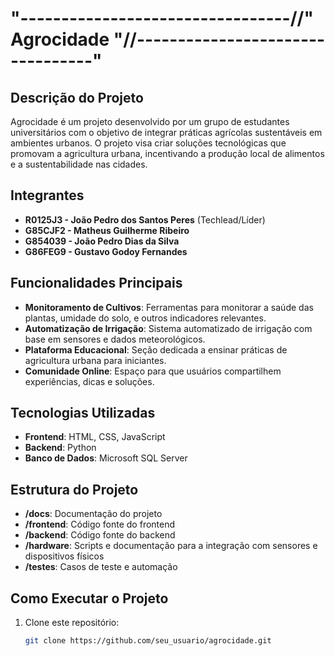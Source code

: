# "---------------------------------//"  Agrocidade  "//---------------------------------"  

## Descrição do Projeto
Agrocidade é um projeto desenvolvido por um grupo de estudantes universitários com o objetivo de integrar práticas agrícolas sustentáveis em ambientes urbanos. O projeto visa criar soluções tecnológicas que promovam a agricultura urbana, incentivando a produção local de alimentos e a sustentabilidade nas cidades.

## Integrantes
- **R0125J3 - João Pedro dos Santos Peres** (Techlead/Líder)
- **G85CJF2 - Matheus Guilherme Ribeiro**
- **G854039 - João Pedro Dias da Silva**
- **G86FEG9 - Gustavo Godoy Fernandes**

## Funcionalidades Principais
- **Monitoramento de Cultivos**: Ferramentas para monitorar a saúde das plantas, umidade do solo, e outros indicadores relevantes.
- **Automatização de Irrigação**: Sistema automatizado de irrigação com base em sensores e dados meteorológicos.
- **Plataforma Educacional**: Seção dedicada a ensinar práticas de agricultura urbana para iniciantes.
- **Comunidade Online**: Espaço para que usuários compartilhem experiências, dicas e soluções.

## Tecnologias Utilizadas
- **Frontend**: HTML, CSS, JavaScript
- **Backend**: Python
- **Banco de Dados**: Microsoft SQL Server

## Estrutura do Projeto
- **/docs**: Documentação do projeto
- **/frontend**: Código fonte do frontend
- **/backend**: Código fonte do backend
- **/hardware**: Scripts e documentação para a integração com sensores e dispositivos físicos
- **/testes**: Casos de teste e automação

## Como Executar o Projeto
1. Clone este repositório:
   ```bash
   git clone https://github.com/seu_usuario/agrocidade.git
